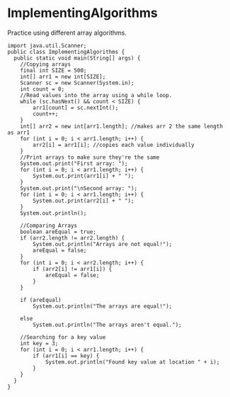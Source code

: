 # ImplementingAlgorithms
Practice using different array algorithms. 

    import java.util.Scanner;
    public class ImplementingAlgorithms {
      public static void main(String[] args) {
        //Copying arrays
        final int SIZE = 500;
        int[] arr1 = new int[SIZE];
        Scanner sc = new Scanner(System.in);
        int count = 0;
        //Read values into the array using a while loop.
        while (sc.hasNext() && count < SIZE) {
            arr1[count] = sc.nextInt();
            count++;
        }
        int[] arr2 = new int[arr1.length]; //makes arr 2 the same length as arr1
        for (int i = 0; i < arr1.length; i++) {
            arr2[i] = arr1[i]; //copies each value individually
        }
        //Print arrays to make sure they're the same
        System.out.print("First array: ");
        for (int i = 0; i < arr1.length; i++) {
            System.out.print(arr1[i] + " ");
        }
        System.out.print("\nSecond array: ");
        for (int i = 0; i < arr1.length; i++) {
            System.out.print(arr2[i] + " ");
        }
        System.out.println();

        //Comparing Arrays
        boolean areEqual = true;
        if (arr2.length != arr2.length) {
            System.out.println("Arrays are not equal!");
            areEqual = false;
        }
        for (int i = 0; i < arr2.length; i++) {
            if (arr2[i] != arr1[i]) {
                areEqual = false;
            }
        }

        if (areEqual)
            System.out.println("The arrays are equal!");

        else
            System.out.println("The arrays aren't equal.");

        //Searching for a key value
        int key = 3;
        for (int i = 0; i < arr1.length; i++) {
            if (arr1[i] == key) {
                System.out.println("Found key value at location " + i);
            }
        }
      }
    }
